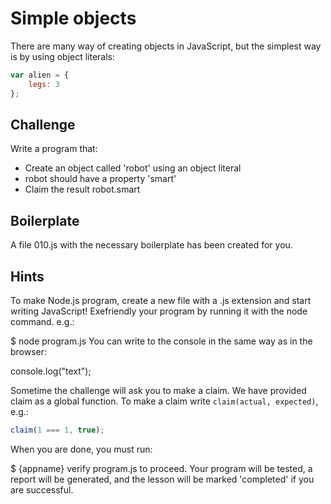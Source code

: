 Simple objects
=============

There are many way of creating objects in JavaScript, but the simplest way is by using object literals:

```js
var alien = {
	legs: 3
};
```

Challenge
--------

Write a program that:

- Create an object called 'robot' using an object literal
- robot should have a property 'smart'
- Claim the result robot.smart

Boilerplate
-----------

A file 010.js with the necessary boilerplate has been created for you.

Hints
-----

To make Node.js program, create a new file with a .js extension and start writing JavaScript! Exefriendly your program by running it with the node command. e.g.:

$ node program.js
You can write to the console in the same way as in the browser:

console.log("text");

Sometime the challenge will ask you to make a claim. We have provided claim as a global function.
To make a claim write `claim(actual, expected)`, e.g.:

```js
claim(1 === 1, true);
```

When you are done, you must run:

$ {appname} verify program.js
to proceed. Your program will be tested, a report will be generated, and the lesson will be marked 'completed' if you are successful.

